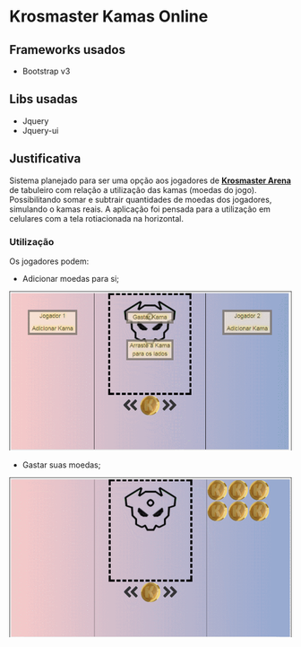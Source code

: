 # Krosmaster Kamas Online

## Frameworks usados
- Bootstrap v3

## Libs usadas
- Jquery
- Jquery-ui

## Justificativa
Sistema planejado para ser uma opção aos jogadores de __[Krosmaster Arena](http://www.krosmaster.com/pt/jogos/descobrir-jogo-tabuleiro)__ de tabuleiro com relação a utilização das kamas (moedas do jogo). Possibilitando somar e subtrair quantidades de moedas dos jogadores, simulando o kamas reais. A aplicação foi pensada para a utilização em celulares com a tela rotiacionada na horizontal.

### Utilização
Os jogadores podem:

- Adicionar moedas para si;

<img src="/readme_img/kros-kamas1.gif?raw=true">


- Gastar suas moedas;

<img src="/readme_img/kros-kamas2.gif?raw=true">